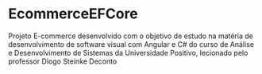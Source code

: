 # EcommerceEFCore

Projeto E-commerce desenvolvido com o objetivo de estudo na matéria de desenvolvimento de software visual com Angular e C# do curso de Análise e Desenvolvimento de Sistemas da Universidade Positivo, lecionado pelo professor Diogo Steinke Deconto

